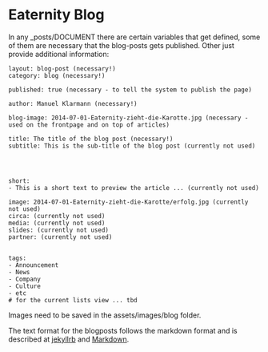 # Eaternity Blog

In any _posts/DOCUMENT there are certain variables that get defined, some of them are necessary that the blog-posts gets published. Other just provide additional information:


	layout: blog-post (necessary!)
	category: blog (necessary!)

	published: true (necessary - to tell the system to publish the page)

	author: Manuel Klarmann (necessary!)

	blog-image: 2014-07-01-Eaternity-zieht-die-Karotte.jpg (necessary - used on the frontpage and on top of articles)
	
	title: The title of the blog post (necessary!)
	subtitle: This is the sub-title of the blog post (currently not used)



	
	short: 
	- This is a short text to preview the article ... (currently not used)
	
	image: 2014-07-01-Eaternity-zieht-die-Karotte/erfolg.jpg (currently not used)
	circa: (currently not used)
	media: (currently not used)
	slides: (currently not used)
	partner: (currently not used)
	
	
	tags:
	- Announcement
	- News
	- Company
	- Culture
	- etc
	# for the current lists view ... tbd
	

Images need to be saved in the assets/images/blog folder.

The text format for the blogposts follows the markdown format and is described at [jekyllrb][1] and [Markdown][2].

[1]:http://jekyllrb.com/docs/posts/
[2]:http://daringfireball.net/projects/markdown/